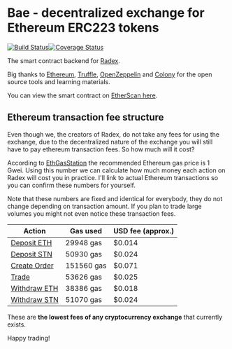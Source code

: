 # Bae - decentralized exchange for Ethereum ERC223 tokens
[![Build Status](https://travis-ci.org/rados-io/radex.svg?branch=master)](https://travis-ci.org/rados-io/radex)[![Coverage Status](https://coveralls.io/repos/github/rados-io/radex/badge.svg?branch=master)](https://coveralls.io/github/rados-io/radex?branch=master)

The smart contract backend for [Radex](https://rados.io/posts/radex-insider-preview).

Big thanks to [Ethereum](http://ethereum.org), [Truffle](http://truffleframework.com), [OpenZeppelin](http://openzeppelin.org) and [Colony](https://github.com/sc-forks/solidity-coverage) for the open source tools and learning materials.

You can view the smart contract on [EtherScan here](https://rinkeby.etherscan.io/address/0x93b4f259303beb1508428afc0f8666d9d8dba437).

## Ethereum transaction fee structure

Even though we, the creators of Radex, do not take any fees for using the exchange, due to the decentralized nature of the exchange you will still have to pay ethereum transaction fees. So how much will it cost?

According to [EthGasStation](https://ethgasstation.info/index.php) the recommended Ethereum gas price is 1 Gwei. Using this number we can calculate how much money each action on Radex will cost you in practice. I'll link to actual Ethereum transactions so you can confirm these numbers for yourself.

Note that these numbers are fixed and identical for everybody, they do not change depending on transaction amount. If you plan to trade large volumes you might not even notice these transaction fees.

Action  | Gas used  |  USD fee (approx.)
--|---|--
[Deposit ETH](https://rinkeby.etherscan.io/tx/0x3f05b6252589c3c6ee437f38abc0d0e427cc7aa5eb44587b0a49d719322ac343)  | 29948 gas  |  $0.014
[Deposit STN](https://rinkeby.etherscan.io/tx/0xe24e41a2fa985bc16a7fe3f8bbaf6b587ef7d7546a5b0b6472b85db360539498)  | 50930 gas | $0.024
[Create Order](https://rinkeby.etherscan.io/tx/0xf589edbbbe9f8208d61ba99ec2f43dd28973a288d7d919afbf886027a9518933)  | 151560 gas |  $0.071
[Trade](https://rinkeby.etherscan.io/tx/0x0f44bb9ad8dc299abd002b3ae3bdc8ee231d459bb7d386b41eda8d787e679c5a)  | 53626 gas  |  $0.025
[Withdraw ETH](https://rinkeby.etherscan.io/tx/0x4f0f4f6e023f50ac2da654c609632773f0a63640a1ad8ec135b5b2899a833201)  | 38386 gas  | $0.018
[Withdraw STN](https://rinkeby.etherscan.io/tx/0xbb2bff12f72e2e232bfffa1e1e24cc964acea043e5fb36abaf9d5c51f34c532f)  | 51070 gas | $0.024

These are **the lowest fees of any cryptocurrency exchange** that currently exists.

Happy trading!
